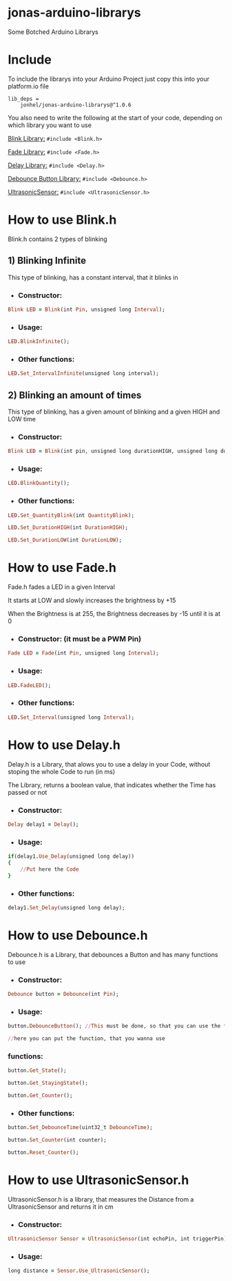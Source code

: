# jonas-arduino-librarys
Some Botched Arduino Librarys

# Include
To include the librarys into your Arduino Project just copy this into your platform.io file
```
lib_deps = 
    jonhel/jonas-arduino-librarys@^1.0.6
```
You also need to write the following at the start of your code, depending on which library you want to use

[Blink Library:](https://github.com/JonasHellrigl/jonas-arduino-librarys/blob/main/README.md#how-to-use-blinkh) ```#include <Blink.h>```

[Fade Library:](https://github.com/JonasHellrigl/jonas-arduino-librarys/blob/main/README.md#how-to-use-fadeh) ```#include <Fade.h>```

[Delay Library:](https://github.com/JonasHellrigl/jonas-arduino-librarys/blob/main/README.md#how-to-use-delayh) ```#include <Delay.h>```

[Debounce Button Library:](https://github.com/JonasHellrigl/jonas-arduino-librarys/blob/main/README.md#how-to-use-debounceh) ```#include <Debounce.h>```

[UltrasonicSensor:](https://github.com/JonasHellrigl/jonas-arduino-librarys/blob/main/README.md#how-to-use-ultrasonicsensorh) ```#include <UltrasonicSensor.h>```

# How to use Blink.h
Blink.h contains 2 types of blinking
## 1) Blinking Infinite
This type of blinking, has a constant interval, that it blinks in

- ### Constructor: 
```ruby
Blink LED = Blink(int Pin, unsigned long Interval);
```
- ### Usage:
```ruby
LED.BlinkInfinite();
```
- ### Other functions:
```ruby
LED.Set_IntervalInfinite(unsigned long interval);
```

## 2) Blinking an amount of times
This type of blinking, has a given amount of blinking and a given HIGH and LOW time

- ### Constructor: 
```ruby
Blink LED = Blink(int pin, unsigned long durationHIGH, unsigned long durationLOW, int quantityBlink);
```
- ### Usage:
```ruby
LED.BlinkQuantity();
```
- ### Other functions:
```ruby
LED.Set_QuantityBlink(int QuantityBlink);
```
```ruby
LED.Set_DurationHIGH(int DurationHIGH);
```
```ruby
LED.Set_DurationLOW(int DurationLOW);
```


# How to use Fade.h
Fade.h fades a LED in a given Interval

It starts at LOW and slowly increases the brightness by +15

When the Brightness is at 255, the Brightness decreases by -15 until it is at 0

- ### Constructor: (it must be a PWM Pin)
```ruby
Fade LED = Fade(int Pin, unsigned long Interval);
```
- ### Usage:
```ruby
LED.FadeLED();
```
- ### Other functions:
```ruby
LED.Set_Interval(unsigned long Interval);
```

# How to use Delay.h
Delay.h is a Library, that alows you to use a delay in your Code, without stoping the whole Code to run (in ms)

The Library, returns a boolean value, that indicates whether the Time has passed or not

- ### Constructor:
```ruby
Delay delay1 = Delay();
```
- ### Usage:
```ruby
if(delay1.Use_Delay(unsigned long delay))
{
    //Put here the Code
}
```
- ### Other functions:
```ruby
delay1.Set_Delay(unsigned long delay);
```

# How to use Debounce.h
Debounce.h is a Library, that debounces a Button and has many functions to use

- ### Constructor:
```ruby
Debounce button = Debounce(int Pin);
```
- ### Usage:
```ruby
button.DebounceButton(); //This must be done, so that you can use the functions of the Button

//here you can put the function, that you wanna use
```
### functions:
```ruby
button.Get_State();
```
```ruby
button.Get_StayingState();
```
```ruby
button.Get_Counter();
```

- ### Other functions:
```ruby
button.Set_DebounceTime(uint32_t DebounceTime);
```
```ruby
button.Set_Counter(int counter);
```
```ruby
button.Reset_Counter();
```

# How to use UltrasonicSensor.h
UltrasonicSensor.h is a library, that measures the Distance from a UltrasonicSensor and returns it in cm

- ### Constructor: 
```ruby
UltrasonicSensor Sensor = UltrasonicSensor(int echoPin, int triggerPin);
```
- ### Usage:
```ruby
long distance = Sensor.Use_UltrasonicSensor();
```
